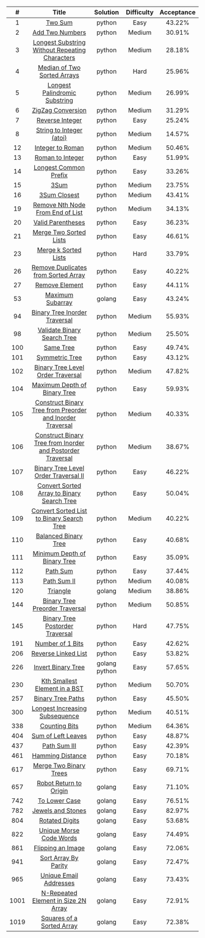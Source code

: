 <p align="center">
    <img src="https://img.shields.io/badge/Solved/Total-59/977-green.svg?style=flat-square" alt="">
    <img src="https://img.shields.io/badge/Hard-3-blue.svg?style=flat-square" alt="">
    <img src="https://img.shields.io/badge/Medium-21-blue.svg?style=flat-square" alt="">
    <img src="https://img.shields.io/badge/Easy-35-blue.svg?style=flat-square" alt="">
</p>

| #  | Title | Solution  | Difficulty | Acceptance
|:--:|:-----:|:---------:|:----:|:----:|
| 1 | [Two Sum](./1-two-sum/README.md) |  python  | Easy | 43.22% |
| 2 | [Add Two Numbers](./2-add-two-numbers/README.md) |  python  | Medium | 30.91% |
| 3 | [Longest Substring Without Repeating Characters](./3-longest-substring-without-repeating-characters/README.md) |  python  | Medium | 28.18% |
| 4 | [Median of Two Sorted Arrays](./4-median-of-two-sorted-arrays/README.md) |  python  | Hard | 25.96% |
| 5 | [Longest Palindromic Substring](./5-longest-palindromic-substring/README.md) |  python  | Medium | 26.99% |
| 6 | [ZigZag Conversion](./6-zigzag-conversion/README.md) |  python  | Medium | 31.29% |
| 7 | [Reverse Integer](./7-reverse-integer/README.md) |  python  | Easy | 25.24% |
| 8 | [String to Integer (atoi)](./8-string-to-integer-atoi/README.md) |  python  | Medium | 14.57% |
| 12 | [Integer to Roman](./12-integer-to-roman/README.md) |  python  | Medium | 50.46% |
| 13 | [Roman to Integer](./13-roman-to-integer/README.md) |  python  | Easy | 51.99% |
| 14 | [Longest Common Prefix](./14-longest-common-prefix/README.md) |  python  | Easy | 33.26% |
| 15 | [3Sum](./15-3sum/README.md) |  python  | Medium | 23.75% |
| 16 | [3Sum Closest](./16-3sum-closest/README.md) |  python  | Medium | 43.41% |
| 19 | [Remove Nth Node From End of List](./19-remove-nth-node-from-end-of-list/README.md) |  python  | Medium | 34.13% |
| 20 | [Valid Parentheses](./20-valid-parentheses/README.md) |  python  | Easy | 36.23% |
| 21 | [Merge Two Sorted Lists](./21-merge-two-sorted-lists/README.md) |  python  | Easy | 46.61% |
| 23 | [Merge k Sorted Lists](./23-merge-k-sorted-lists/README.md) |  python  | Hard | 33.79% |
| 26 | [Remove Duplicates from Sorted Array](./26-remove-duplicates-from-sorted-array/README.md) |  python  | Easy | 40.22% |
| 27 | [Remove Element](./27-remove-element/README.md) |  python  | Easy | 44.11% |
| 53 | [Maximum Subarray](./53-maximum-subarray/README.md) |  golang  | Easy | 43.24% |
| 94 | [Binary Tree Inorder Traversal](./94-binary-tree-inorder-traversal/README.md) |  python  | Medium | 55.93% |
| 98 | [Validate Binary Search Tree](./98-validate-binary-search-tree/README.md) |  python  | Medium | 25.50% |
| 100 | [Same Tree](./100-same-tree/README.md) |  python  | Easy | 49.74% |
| 101 | [Symmetric Tree](./101-symmetric-tree/README.md) |  python  | Easy | 43.12% |
| 102 | [Binary Tree Level Order Traversal](./102-binary-tree-level-order-traversal/README.md) |  python  | Medium | 47.82% |
| 104 | [Maximum Depth of Binary Tree](./104-maximum-depth-of-binary-tree/README.md) |  python  | Easy | 59.93% |
| 105 | [Construct Binary Tree from Preorder and Inorder Traversal](./105-construct-binary-tree-from-preorder-and-inorder-traversal/README.md) |  python  | Medium | 40.33% |
| 106 | [Construct Binary Tree from Inorder and Postorder Traversal](./106-construct-binary-tree-from-inorder-and-postorder-traversal/README.md) |  python  | Medium | 38.67% |
| 107 | [Binary Tree Level Order Traversal II](./107-binary-tree-level-order-traversal-ii/README.md) |  python  | Easy | 46.22% |
| 108 | [Convert Sorted Array to Binary Search Tree](./108-convert-sorted-array-to-binary-search-tree/README.md) |  python  | Easy | 50.04% |
| 109 | [Convert Sorted List to Binary Search Tree](./109-convert-sorted-list-to-binary-search-tree/README.md) |  python  | Medium | 40.22% |
| 110 | [Balanced Binary Tree](./110-balanced-binary-tree/README.md) |  python  | Easy | 40.68% |
| 111 | [Minimum Depth of Binary Tree](./111-minimum-depth-of-binary-tree/README.md) |  python  | Easy | 35.09% |
| 112 | [Path Sum](./112-path-sum/README.md) |  python  | Easy | 37.44% |
| 113 | [Path Sum II](./113-path-sum-ii/README.md) |  python  | Medium | 40.08% |
| 120 | [Triangle](./120-triangle/README.md) |  golang  | Medium | 38.86% |
| 144 | [Binary Tree Preorder Traversal](./144-binary-tree-preorder-traversal/README.md) |  python  | Medium | 50.85% |
| 145 | [Binary Tree Postorder Traversal](./145-binary-tree-postorder-traversal/README.md) |  python  | Hard | 47.75% |
| 191 | [Number of 1 Bits](./191-number-of-1-bits/README.md) |  python  | Easy | 42.62% |
| 206 | [Reverse Linked List](./206-reverse-linked-list/README.md) |  python  | Easy | 53.82% |
| 226 | [Invert Binary Tree](./226-invert-binary-tree/README.md) |  golang  python  | Easy | 57.65% |
| 230 | [Kth Smallest Element in a BST](./230-kth-smallest-element-in-a-bst/README.md) |  python  | Medium | 50.70% |
| 257 | [Binary Tree Paths](./257-binary-tree-paths/README.md) |  python  | Easy | 45.50% |
| 300 | [Longest Increasing Subsequence](./300-longest-increasing-subsequence/README.md) |  python  | Medium | 40.51% |
| 338 | [Counting Bits](./338-counting-bits/README.md) |  python  | Medium | 64.36% |
| 404 | [Sum of Left Leaves](./404-sum-of-left-leaves/README.md) |  python  | Easy | 48.87% |
| 437 | [Path Sum III](./437-path-sum-iii/README.md) |  python  | Easy | 42.39% |
| 461 | [Hamming Distance](./461-hamming-distance/README.md) |  python  | Easy | 70.18% |
| 617 | [Merge Two Binary Trees](./617-merge-two-binary-trees/README.md) |  python  | Easy | 69.71% |
| 657 | [Robot Return to Origin](./657-robot-return-to-origin/README.md) |  golang  | Easy | 71.10% |
| 742 | [To Lower Case](./742-to-lower-case/README.md) |  golang  | Easy | 76.51% |
| 782 | [Jewels and Stones](./782-jewels-and-stones/README.md) |  golang  | Easy | 82.97% |
| 804 | [Rotated Digits](./804-rotated-digits/README.md) |  golang  | Easy | 53.68% |
| 822 | [Unique Morse Code Words](./822-unique-morse-code-words/README.md) |  golang  | Easy | 74.49% |
| 861 | [Flipping an Image](./861-flipping-an-image/README.md) |  golang  | Easy | 72.06% |
| 941 | [Sort Array By Parity](./941-sort-array-by-parity/README.md) |  golang  | Easy | 72.47% |
| 965 | [Unique Email Addresses](./965-unique-email-addresses/README.md) |  golang  | Easy | 73.43% |
| 1001 | [N-Repeated Element in Size 2N Array](./1001-n-repeated-element-in-size-2n-array/README.md) |  golang  | Easy | 72.91% |
| 1019 | [Squares of a Sorted Array](./1019-squares-of-a-sorted-array/README.md) |  golang  | Easy | 72.38% |